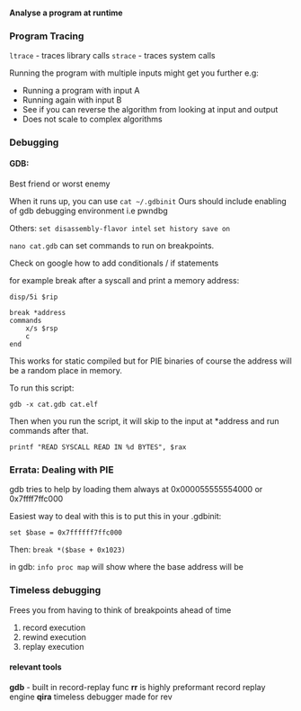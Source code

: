 #### Analyse a program at runtime

### Program Tracing

`ltrace` - traces library calls
`strace` - traces system calls

Running the program with multiple inputs might get you further e.g:
- Running a program with input A
- Running again with input B
- See if you can reverse the algorithm from looking at input and output
- Does not scale to complex algorithms


### Debugging

#### GDB:
Best friend or worst enemy

When it runs up, you can use `cat ~/.gdbinit`
Ours should include enabling of gdb debugging environment i.e pwndbg

Others:
`set disassembly-flavor intel`
`set history save on`


`nano cat.gdb`
can set commands to run on breakpoints. 

Check on google how to add conditionals / if statements

for example break after a syscall and print a memory address:


```
disp/5i $rip 

break *address
commands
	x/s $rsp
	c
end
```
This works for static compiled but for PIE binaries of course the address will be a random place in memory.

To run this script:

`gdb -x cat.gdb cat.elf`

Then when you run the script, it will skip to the input at *address and run commands after that.

`printf "READ SYSCALL READ IN %d BYTES", $rax`


### Errata: Dealing with PIE

gdb tries to help by loading them always at 0x000055555554000 or 0x7ffff7ffc000

Easiest way to deal with this is to put this in your .gdbinit:

	set $base = 0x7ffffff7ffc000
Then:
	`break *($base + 0x1023)`

in gdb:
`info proc map` will show where the base address will be


### Timeless debugging

Frees you from having to think of breakpoints ahead of time
1. record execution
2. rewind execution
3. replay execution

#### relevant tools
**gdb** - built in record-replay func
**rr** is highly preformant record replay engine
**qira** timeless debugger made for rev



